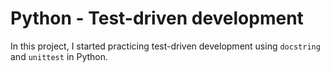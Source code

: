 # Python - Test-driven development

In this project, I started practicing test-driven development using `docstring`
and `unittest` in Python.